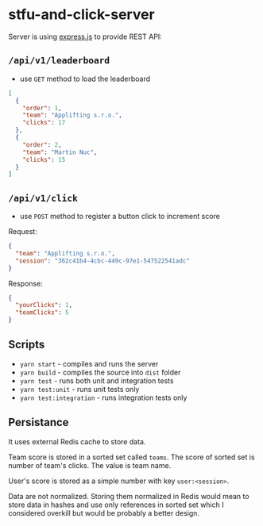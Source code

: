 # stfu-and-click-server

Server is using [express.js](http://expressjs.com) to provide REST API:

## `/api/v1/leaderboard`

- use `GET` method to load the leaderboard

```json
[
  {
    "order": 1,
    "team": "Applifting s.r.o.",
    "clicks": 17
  },
  {
    "order": 2,
    "team": "Martin Nuc",
    "clicks": 15
  }
]
```

## `/api/v1/click`

- use `POST` method to register a button click to increment score

Request:

```json
{
  "team": "Applifting s.r.o.",
  "session": "362c41b4-4cbc-449c-97e1-547522541adc"
}
```

Response:

```json
{
  "yourClicks": 1,
  "teamClicks": 5
}
```

## Scripts

- `yarn start` - compiles and runs the server
- `yarn build` - compiles the source into `dist` folder
- `yarn test` - runs both unit and integration tests
- `yarn test:unit` - runs unit tests only
- `yarn test:integration` - runs integration tests only

## Persistance

It uses external Redis cache to store data.

Team score is stored in a sorted set called `teams`. The score of sorted set is number of team's clicks. The value is team name.

User's score is stored as a simple number with key `user:<session>`.

Data are not normalized. Storing them normalized in Redis would mean to store data in hashes and use only references in sorted set which I considered overkill but would be probably a better design.

